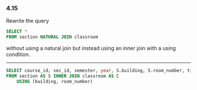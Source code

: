 ### 4.15

Rewrite the query

```SQL
SELECT * 
FROM section NATURAL JOIN classroom 
```
without using a natural join but instead using an inner join 
with a using condition.

---

```SQL
SELECT course_id, sec_id, semester, year, S.building, S.room_number, time_slot_id, capacity
FROM section AS S INNER JOIN classroom AS C
    USING (building, room_number)
```